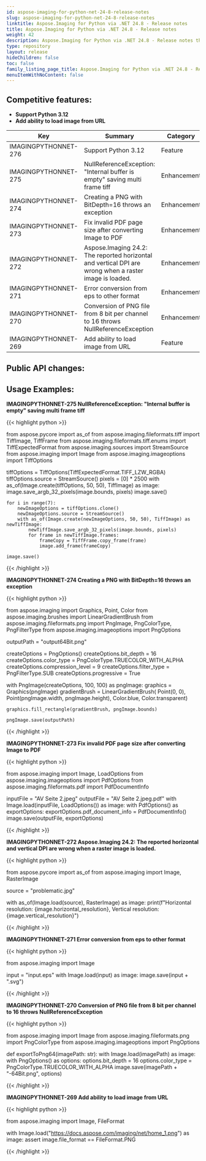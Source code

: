```yaml
---
id: aspose-imaging-for-python-net-24-8-release-notes
slug: aspose-imaging-for-python-net-24-8-release-notes
linktitle: Aspose.Imaging for Python via .NET 24.8 - Release notes
title: Aspose.Imaging for Python via .NET 24.8 - Release notes
weight: 42
description: Aspose.Imaging for Python via .NET 24.8 - Release notes the latest updates and fixes.
type: repository
layout: release
hideChildren: false
toc: false
family_listing_page_title: Aspose.Imaging for Python via .NET 24.8 - Release notes
menuItemWithNoContent: false
---
```


## Competitive features:

- **Support Python 3.12**
- **Add ability to load image from URL**

| **Key**         | **Summary**                                                                                                                                                              | **Category** |
|-----------------|--------------------------------------------------------------------------------------------------------------------------------------------------------------------------|--------------|
| IMAGINGPYTHONNET-276 | Support Python 3.12 | Feature | 
| IMAGINGPYTHONNET-275 | NullReferenceException: "Internal buffer is empty" saving multi frame tiff | Enhancement | 
| IMAGINGPYTHONNET-274 | Creating a PNG with BitDepth=16 throws an exception | Enhancement | 
| IMAGINGPYTHONNET-273 | Fix invalid PDF page size after converting Image to PDF | Enhancement | 
| IMAGINGPYTHONNET-272 | Aspose.Imaging 24.2: The reported horizontal and vertical DPI are wrong when a raster image is loaded. | Enhancement | 
| IMAGINGPYTHONNET-271 | Error conversion from eps to other format | Enhancement | 
| IMAGINGPYTHONNET-270 | Conversion of PNG file from 8 bit per channel to 16 throws NullReferenceException | Enhancement | 
| IMAGINGPYTHONNET-269 | Add ability to load image from URL | Feature | 

## Public API changes:


## Usage Examples:

**IMAGINGPYTHONNET-275 NullReferenceException: "Internal buffer is empty" saving multi frame tiff**

{{< highlight python >}}

from aspose.pycore import as_of
from aspose.imaging.fileformats.tiff import TiffImage, TiffFrame
from aspose.imaging.fileformats.tiff.enums import TiffExpectedFormat
from aspose.imaging.sources import StreamSource
from aspose.imaging import Image
from aspose.imaging.imageoptions import TiffOptions


tiffOptions = TiffOptions(TiffExpectedFormat.TIFF_LZW_RGBA)
tiffOptions.source = StreamSource()
pixels = [0] * 2500
with as_of(Image.create(tiffOptions, 50, 50), TiffImage) as image:
    image.save_argb_32_pixels(image.bounds, pixels)
    image.save()

    for i in range(7):
        newImageOptions = tiffOptions.clone()
        newImageOptions.source = StreamSource()
        with as_of(Image.create(newImageOptions, 50, 50), TiffImage) as newTiffImage:
            newTiffImage.save_argb_32_pixels(image.bounds, pixels)
            for frame in newTiffImage.frames:
                frameCopy = TiffFrame.copy_frame(frame)
                image.add_frame(frameCopy)

    image.save()

{{< /highlight >}}

**IMAGINGPYTHONNET-274 Creating a PNG with BitDepth=16 throws an exception**

{{< highlight python >}}


from aspose.imaging import Graphics, Point, Color
from aspose.imaging.brushes import LinearGradientBrush
from aspose.imaging.fileformats.png import PngImage, PngColorType, PngFilterType
from aspose.imaging.imageoptions import PngOptions


outputPath = "output64Bit.png"

createOptions = PngOptions()
createOptions.bit_depth = 16
createOptions.color_type = PngColorType.TRUECOLOR_WITH_ALPHA
createOptions.compression_level = 9
createOptions.filter_type = PngFilterType.SUB
createOptions.progressive = True

with PngImage(createOptions, 100, 100) as pngImage:
    graphics = Graphics(pngImage)
    gradientBrush = LinearGradientBrush(
			Point(0, 0),
			Point(pngImage.width, pngImage.height),
			Color.blue,
			Color.transparent)

    graphics.fill_rectangle(gradientBrush, pngImage.bounds)

    pngImage.save(outputPath)


{{< /highlight >}}

**IMAGINGPYTHONNET-273 Fix invalid PDF page size after converting Image to PDF**

{{< highlight python >}}


from aspose.imaging import Image, LoadOptions
from aspose.imaging.imageoptions import PdfOptions
from aspose.imaging.fileformats.pdf import PdfDocumentInfo


inputFile = "AV Seite 2.jpeg"
outputFile = "AV Seite 2.jpeg.pdf"
with Image.load(inputFile, LoadOptions()) as image:
   with PdfOptions() as exportOptions:
	   exportOptions.pdf_document_info = PdfDocumentInfo()
	   image.save(outputFile, exportOptions)

{{< /highlight >}}

**IMAGINGPYTHONNET-272 Aspose.Imaging 24.2: The reported horizontal and vertical DPI are wrong when a raster image is loaded.**

{{< highlight python >}}


from aspose.pycore import as_of
from aspose.imaging import Image, RasterImage

source = "problematic.jpg"

with as_of(Image.load(source), RasterImage) as image:
    print(f"Horizontal resolution: {image.horizontal_resolution}, Vertical resolution: {image.vertical_resolution}")


{{< /highlight >}}

**IMAGINGPYTHONNET-271 Error conversion from eps to other format**

{{< highlight python >}}

from aspose.imaging import Image

input = "input.eps"
with Image.load(input) as image:
	image.save(input + ".svg")

{{< /highlight >}}

**IMAGINGPYTHONNET-270 Conversion of PNG file from 8 bit per channel to 16 throws NullReferenceException**

{{< highlight python >}}

from aspose.imaging import Image
from aspose.imaging.fileformats.png import PngColorType
from aspose.imaging.imageoptions import PngOptions

def exportToPng64(imagePath: str):
	with Image.load(imagePath) as image:
		with PngOptions() as options:
            options.bit_depth = 16
            options.color_type = PngColorType.TRUECOLOR_WITH_ALPHA
			image.save(imagePath + "-64Bit.png", options)

{{< /highlight >}}

**IMAGINGPYTHONNET-269 Add ability to load image from URL**

{{< highlight python >}}

from aspose.imaging import Image, FileFormat

with Image.load("https://docs.aspose.com/imaging/net/home_1.png") as image:
    assert image.file_format == FileFormat.PNG


{{< /highlight >}}

